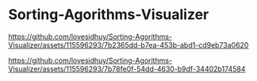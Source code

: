 # Sorting-Agorithms-Visualizer

https://github.com/lovesidhuy/Sorting-Agorithms-Visualizer/assets/115596293/7b2365dd-b7ea-453b-abd1-cd9eb73a0620



https://github.com/lovesidhuy/Sorting-Agorithms-Visualizer/assets/115596293/7b78fe0f-54dd-4630-b9df-34402b174584

